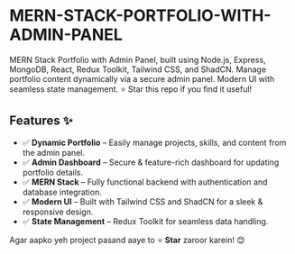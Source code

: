 # MERN-STACK-PORTFOLIO-WITH-ADMIN-PANEL
MERN Stack Portfolio with Admin Panel, built using Node.js, Express, MongoDB, React, Redux Toolkit, Tailwind CSS, and ShadCN. Manage portfolio content dynamically via a secure admin panel. Modern UI with seamless state management. ⭐ Star this repo if you find it useful!


## Features ✨  

- ✅ **Dynamic Portfolio** – Easily manage projects, skills, and content from the admin panel.  
- ✅ **Admin Dashboard** – Secure & feature-rich dashboard for updating portfolio details.  
- ✅ **MERN Stack** – Fully functional backend with authentication and database integration.  
- ✅ **Modern UI** – Built with Tailwind CSS and ShadCN for a sleek & responsive design.  
- ✅ **State Management** – Redux Toolkit for seamless data handling.  


Agar aapko yeh project pasand aaye to ⭐ **Star** zaroor karein! 😊  
